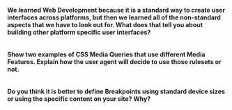 **We learned Web Development because it is a standard way to create user interfaces across platforms, but then we learned all of the non-standard aspects that we have to look out for. What does that tell you about building other platform specific user interfaces?**<br/>
<br/>
<br/>
**Show two examples of CSS Media Queries that use different Media Features. Explain how the user agent will decide to use those rulesets or not.**<br/>
<br/>
<br/>
**Do you think it is better to define Breakpoints using standard device sizes or using the specific content on your site? Why?**<br/>
